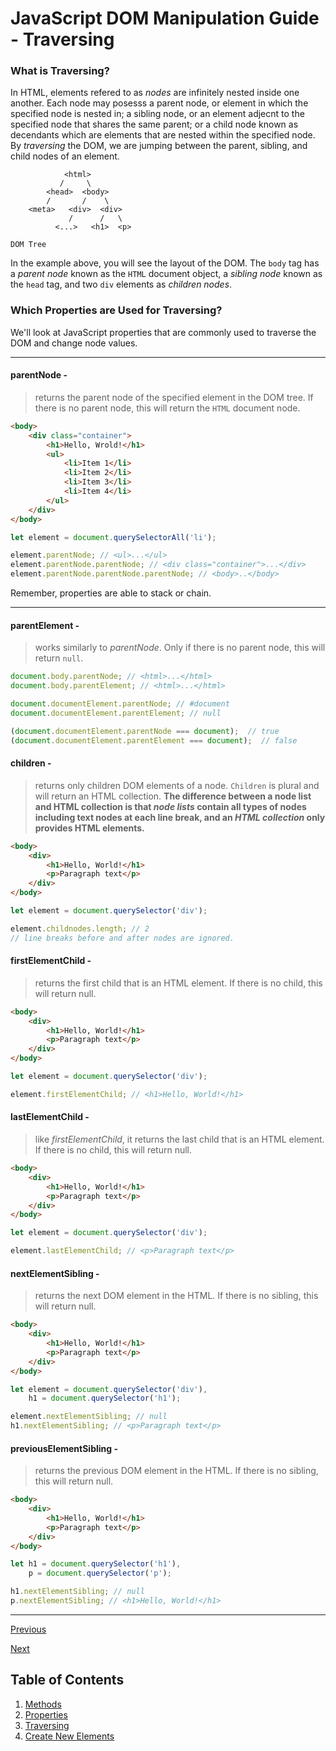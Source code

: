 # JavaScript DOM Manipulation Guide - Traversing

### **What is Traversing?**

In HTML, elements refered to as *nodes* are infinitely nested inside one another. Each node may posesss a parent node, or element in which the specified node is nested in; a sibling node, or an element adjecnt to the specified node that shares the same parent; or a child node known as decendants which are elements that are nested within the specified node. By *traversing* the DOM, we are jumping between the parent, sibling, and child nodes of an element.

```
            <html>
           /     \
        <head>  <body>
        /       /    \
    <meta>   <div>  <div>
             /      /   \
          <...>   <h1>  <p>

DOM Tree
```

In the example above, you will see the layout of the DOM. The `body` tag has a *parent node* known as the `HTML` document object, a *sibling node* known as the `head` tag, and two `div` elements as *children nodes*.


### **Which Properties are Used for Traversing?**

We'll look at JavaScript properties that are commonly used to traverse the DOM and change node values.

***

#### parentNode -

> returns the parent node of the specified element in the DOM tree. If there is no parent node, this will return the `HTML` document node.

```HTML
<body>
    <div class="container">
        <h1>Hello, Wrold!</h1>
        <ul>
            <li>Item 1</li>
            <li>Item 2</li>
            <li>Item 3</li>
            <li>Item 4</li>
        </ul>
    </div>
</body>
```

```javascript
let element = document.querySelectorAll('li');

element.parentNode; // <ul>...</ul>
element.parentNode.parentNode; // <div class="container">...</div>
element.parentNode.parentNode.parentNode; // <body>..</body>

```

Remember, properties are able to stack or chain.

***

#### parentElement -

> works similarly to *parentNode*. Only if there is no parent node, this will return `null`.

```javascript
document.body.parentNode; // <html>...</html>
document.body.parentElement; // <html>...</html>

document.documentElement.parentNode; // #document
document.documentElement.parentElement; // null

(document.documentElement.parentNode === document);  // true
(document.documentElement.parentElement === document);  // false
```

#### children -

> returns only children DOM elements of a node. `Children` is plural and will return an HTML collection. **The difference between a node list and HTML collection is that *node lists* contain all types of nodes including text nodes at each line break, and an *HTML collection* only provides HTML elements.**

```HTML
<body>
    <div>
        <h1>Hello, World!</h1>
        <p>Paragraph text</p>
    </div>
</body>
```

```javascript
let element = document.querySelector('div');

element.childnodes.length; // 2 
// line breaks before and after nodes are ignored.
```

#### firstElementChild -

> returns the first child that is an HTML element. If there is no child, this will return null.

```HTML
<body>
    <div>
        <h1>Hello, World!</h1>
        <p>Paragraph text</p>
    </div>
</body>
```

```javascript
let element = document.querySelector('div');

element.firstElementChild; // <h1>Hello, World!</h1>
```

#### lastElementChild -

> like *firstElementChild*, it returns the last child that is an HTML element. If there is no child, this will return null.

```HTML
<body>
    <div>
        <h1>Hello, World!</h1>
        <p>Paragraph text</p>
    </div>
</body>
```

```javascript
let element = document.querySelector('div');

element.lastElementChild; // <p>Paragraph text</p>
```

#### nextElementSibling -

> returns the next DOM element in the HTML. If there is no sibling, this will return null.

```HTML
<body>
    <div>
        <h1>Hello, World!</h1>
        <p>Paragraph text</p>
    </div>
</body>
```

```javascript
let element = document.querySelector('div'),
    h1 = document.querySelector('h1');

element.nextElementSibling; // null
h1.nextElementSibling; // <p>Paragraph text</p>
```

#### previousElementSibling -

> returns the previous DOM element in the HTML. If there is no sibling, this will return null.

```HTML
<body>
    <div>
        <h1>Hello, World!</h1>
        <p>Paragraph text</p>
    </div>
</body>
```

```javascript
let h1 = document.querySelector('h1'),
    p = document.querySelector('p');

h1.nextElementSibling; // null
p.nextElementSibling; // <h1>Hello, World!</h1>
```

***

[Previous](/JavaScript%20DOM%20Manipulation%20Guide/2%20-%20Properties.md "2 - Properties")

[Next](/JavaScript%20DOM%20Manipulation%20Guide/4%20-%20Create%20New%20Elements.md "4 - Create New Elements")

## Table of Contents

1. [Methods](/JavaScript%20DOM%20Manipulation%20Guide/1%20-%20Methods.md "1 - Methods")
2. [Properties](/JavaScript%20DOM%20Manipulation%20Guide/2%20-%20Properties.md "2 - Properties")
3. [Traversing](/JavaScript%20DOM%20Manipulation%20Guide/3%20-%20Traversing%20DOM%20Elements.md "3 - Traversing")
4. [Create New Elements](/JavaScript%20DOM%20Manipulation%20Guide/4%20-%20Create%20New%20Elements.md "4 - Create New Elements")